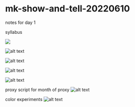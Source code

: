# mk-show-and-tell-20220610




notes for day 1

syllabus

![](https://files.slack.com/files-pri/T0HTW3H0V-F03JLM5HM0V/image_from_ios.jpg?pub_secret=32908655a7)

![alt text](https://files.slack.com/files-pri/T0HTW3H0V-F03K285CUEM/image_from_ios.jpg?pub_secret=fbe70b64f1)

![alt text](https://files.slack.com/files-pri/T0HTW3H0V-F03JD666B5L/img_8302-2.jpg?pub_secret=8e38095fb2)

![alt text](https://files.slack.com/files-pri/T0HTW3H0V-F03JGSWBTFF/img_8312.jpeg?pub_secret=c23abc2eb4)

![alt text](https://files.slack.com/files-pri/T0HTW3H0V-F03K9GW3X4G/img_8314.jpeg?pub_secret=4df659428c)

proxy script for month of proxy
![alt text](https://files.slack.com/files-pri/T0HTW3H0V-F03J8RSC2PP/screen_shot_2022-06-05_at_3.10.26_pm.png?pub_secret=59ef1fa626)

color experiments
![alt text](https://files.slack.com/files-pri/T0HTW3H0V-F03K1B0KKEC/default_1.2.1.jpg?pub_secret=13893168e5)

